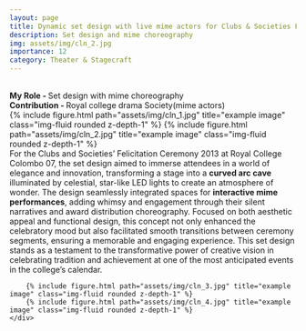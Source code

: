 ```yaml
---
layout: page
title: Dynamic set design with live mime actors for Clubs & Societies Felicitation Ceremony, 2013 
description: Set design and mime choreography  
img: assets/img/cln_2.jpg
importance: 12
category: Theater & Stagecraft
---
```

<br>
<b>My Role - </b> Set design with mime choreography<br>
<b>Contribution - </b>Royal college drama Society(mime actors)<br>
<div class="row">
    <div class="col-sm mt-3 mt-md-0">
        {% include figure.html path="assets/img/cln_1.jpg" title="example image" class="img-fluid rounded z-depth-1" %}
        {% include figure.html path="assets/img/cln_2.jpg" title="example image" class="img-fluid rounded z-depth-1" %}
    </div>
    <div class="col-sm mt-3 mt-md-0">
        For the  Clubs and Societies’ Felicitation Ceremony 2013 at Royal College Colombo 07, the set design aimed to immerse attendees in a world of elegance and innovation, transforming a stage into a <b>curved arc cave</b> illuminated by celestial, star-like LED lights to create an atmosphere of wonder. The design seamlessly integrated spaces for <b>interactive mime performances</b>, adding whimsy and engagement through their silent narratives and award distribution choreography. Focused on both aesthetic appeal and functional design, this concept not only enhanced the celebratory mood but also facilitated smooth transitions between ceremony segments, ensuring a memorable and engaging experience. This set design stands as a testament to the transformative power of creative vision in celebrating tradition and achievement at one of the most anticipated events in the college’s calendar.
        <br>

        {% include figure.html path="assets/img/cln_3.jpg" title="example image" class="img-fluid rounded z-depth-1" %}
        {% include figure.html path="assets/img/cln_4.jpg" title="example image" class="img-fluid rounded z-depth-1" %}
    </div>
</div>
